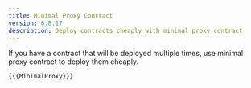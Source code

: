 ```yaml
---
title: Minimal Proxy Contract
version: 0.8.17
description: Deploy contracts cheaply with minimal proxy contract
---
```


If you have a contract that will be deployed multiple times, use minimal proxy contract to deploy them cheaply.

```solidity
{{{MinimalProxy}}}
```
